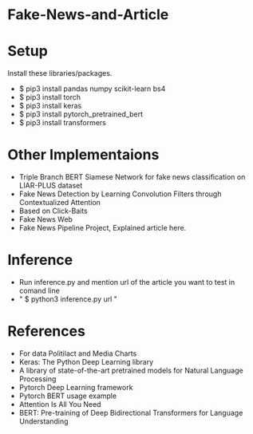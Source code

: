 # Fake-News-and-Article


# Setup
Install these libraries/packages.
- $ pip3 install pandas numpy scikit-learn bs4
- $ pip3 install torch
- $ pip3 install keras
- $ pip3 install pytorch_pretrained_bert
- $ pip3 install transformers


# Other Implementaions
- Triple Branch BERT Siamese Network for fake news classification on LIAR-PLUS dataset
- Fake News Detection by Learning Convolution Filters through Contextualized Attention
- Based on Click-Baits
- Fake News Web
- Fake News Pipeline Project, Explained article here.

# Inference
- Run inference.py and mention url of the article you want to test in comand line
- " $ python3 inference.py url "

# References
- For data Politilact and Media Charts
- Keras: The Python Deep Learning library
- A library of state-of-the-art pretrained models for Natural Language Processing
- Pytorch Deep Learning framework
- Pytorch BERT usage example
- Attention Is All You Need
- BERT: Pre-training of Deep Bidirectional Transformers for Language Understanding
